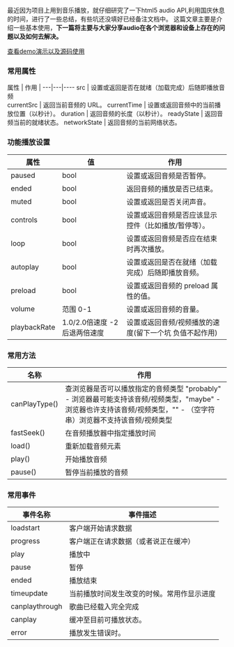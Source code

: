 最近因为项目上用到音乐播放，就仔细研究了一下html5 audio API,利用国庆休息的时间，进行了一些总结，有些坑还没填好已经备注文档中。
这篇文章主要是介绍一些基本使用，**下一篇将主要与大家分享audio在各个浏览器和设备上存在的问题以及如何去解决。**

[查看demo演示以及源码使用](http://demo.fengdb.com/html5/audio.html)


### 常用属性

属性 | 作用 |
---|---|----
src | 设置或返回是否在就绪（加载完成）后随即播放音频  
    currentSrc | 返回当前音频的 URL。
currentTime | 设置或返回音频中的当前播放位置（以秒计）。
duration | 返回音频的长度（以秒计）。
readyState | 返回音频当前的就绪状态。
networkState | 返回音频的当前网络状态。


### 功能播放设置

属性  | 值 | 作用 
---|---|---------
paused | bool | 设置或返回音频是否暂停。
ended | bool | 返回音频的播放是否已结束。
muted | bool |设置或返回是否关闭声音。
controls| bool| 设置或返回音频是否应该显示控件（比如播放/暂停等）。
loop | bool |设置或返回音频是否应在结束时再次播放。
autoplay |bool| 设置或返回是否在就绪（加载完成）后随即播放音频。
preload |bool| 设置或返回音频的 preload 属性的值。
volume | 范围 0-1 |设置或返回音频的音量。
playbackRate | 1.0/2.0倍速度 -2后退两倍速度 | 设置或返回音频/视频播放的速度(留下一个坑 负值不起作用)

### 常用方法

名称 | 作用
---|---
canPlayType() | 查浏览器是否可以播放指定的音频类型 "probably" - 浏览器最可能支持该音频/视频类型，"maybe" - 浏览器也许支持该音频/视频类型，"" - （空字符串）浏览器不支持该音频/视频类型
fastSeek() | 在音频播放器中指定播放时间
load() | 重新加载音频元素
play() | 开始播放音频
pause() | 暂停当前播放的音频

### 常用事件


事件名称 | 事件描述
---|---
loadstart | 客户端开始请求数据
progress | 客户端正在请求数据（或者说正在缓冲）
play | 播放中
pause | 暂停
ended | 播放结束
timeupdate | 当前播放时间发生改变的时候。常用作显示进度
canplaythrough | 歌曲已经载入完全完成
canplay | 缓冲至目前可播放状态。
error | 播放发生错误时。


